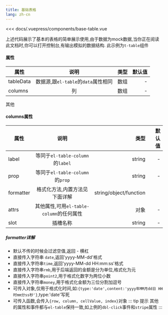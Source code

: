 ```yaml
---
title: 基础表格
lang: zh-cn
---
```

<ClientOnly>
<base-table></base-table>
</ClientOnly>

<<< docs/.vuepress/components/base-table.vue

上述代码展示了基本的表格的简单展示使用,由于数据为mock数据,当你正在阅读此文档时,你可以打开控制台,有输出模拟的数据结构.
此示例为`t-table`组件
#### 属性
| 属性| 说明|类型|默认值 |
| --- |:-----:| -----:| -----:
| tableData | 数据源,跟`el-table`的`data`属性相同 | 数组|-
| columns  | 列| 数组|-
其他
#### columns属性
| 属性| 说明|类型|默认值 |
| --- |:-----:| -----:| -----:
| label |  等同于`el-table-column`的`label`| string|-
| prop  | 等同于`el-table-column`的`prop`| string|-
| formatter  | 格式化方法,内置方法见下面详解| string/object/function| 
|attrs|其他属性,可用`el-table-column`的任何属性|对象|-|
|slot| 插槽名称|string|-|
##### formatter详解
- 默认不传的时候会过滤空值,返回 - 横杠
- 直接传入字符串 `date`,返回'yyyy-MM-dd'格式
- 直接传入字符串`time`,返回'yyyy-MM-dd HH:mm:ss'格式
- 直接传入字符串`rmb`,用于后端返回的金额是分为单位,格式化为元
- 直接传入字符串`point2`,用于格式化数字为两位小数
- 直接传入字符串`money`,用于格式化金额为三位分割加逗号
- 可传入对象,仅用于格式化时间,如:`{type:'date',content:'yyyy年MM月dd日 HH时mm分ss秒'}`,type:'date'写死
- 可传入函数,会传入`{row, column, cellValue, index}`对象
::: tip 提示
其他的属性和事件都与`el-table`保持一致,如上例的`dbl-click`事件和`stripe`属性
:::
